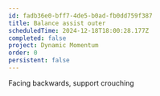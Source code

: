 ```yaml
---
id: fadb36e0-bff7-4de5-b0ad-fb0dd759f387
title: Balance assist outer
scheduledTime: 2024-12-18T18:00:28.177Z
completed: false
project: Dynamic Momentum
order: 0
persistent: false
---
```


Facing backwards, support crouching
